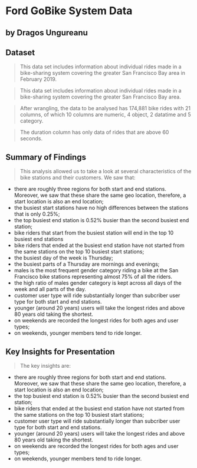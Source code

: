 # Ford GoBike System Data
## by Dragos Ungureanu


## Dataset

> This data set includes information about individual rides made in a bike-sharing system covering the greater San Francisco Bay area in February 2019.

> This data set includes information about individual rides made in a bike-sharing system covering the greater San Francisco Bay area.

> After wrangling, the data to be analysed has 174,881 bike rides with 21 columns, of which 10 columns are numeric, 4 object, 2 datatime and 5 category.

>The duration column has only data of rides that are above 60 seconds.


## Summary of Findings

>This analysis allowed us to take a look at several characteristics of the bike stations and their customers. We saw that:

- there are roughly three regions for both start and end stations. Moreover, we saw that these share the same geo location, therefore, a start location is also an end location;
- the busiest start stations have no high differences between the stations that is only 0.25%;
- the top busiest end station is 0.52% busier than the second busiest end station;
- bike riders that start from the busiest station will end in the top 10 busiest end stations
- bike riders that ended at the busiest end station have not started from the same stations on the top 10 busiest start stations;
- the busiest day of the week is Thursday;
- the busiest parts of a Thursday are mornings and evenings;
- males is the most frequent gender category riding a bike at the San Francisco bike stations representing almost 75% of all the riders. 
- the high ratio of males gender category is kept across all days of the week and all parts of the day.
- customer user type will ride substantially longer than subcriber user type for both start and end stations.
- younger (around 20 years) users will take the longest rides and above 80 years old taking the shortest.
- on weekends are recorded the longest rides for both ages and user types;
- on weekends, younger members tend to ride longer.


## Key Insights for Presentation
>The key insights are:
- there are roughly three regions for both start and end stations. Moreover, we saw that these share the same geo location, therefore, a start location is also an end location;
- the top busiest end station is 0.52% busier than the second busiest end station;
- bike riders that ended at the busiest end station have not started from the same stations on the top 10 busiest start stations;
- customer user type will ride substantially longer than subcriber user type for both start and end stations.
- younger (around 20 years) users will take the longest rides and above 80 years old taking the shortest.
- on weekends are recorded the longest rides for both ages and user types;
- on weekends, younger members tend to ride longer.
